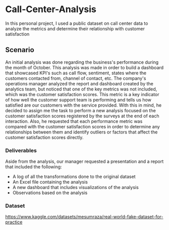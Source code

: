 # Call-Center-Analysis
In this personal project, I used a public dataset on call center data to analyze the metrics and determine their relationship with customer satisfaction

## Scenario
An initial analysis was done regarding the business's performance during the month of October. This analysis was made in order to build a dashboard that showcased KPI's such as call flow, sentiment, states where the customers contacted from, channel of contact, etc. 
The company's operations manager analyzed the report and dashboard created by the analytics team, but noticed that one of the key metrics was not included, which was the customer satisfaction scores. This metric is a key indicator of how well the customer support team is performing and tells us how satisfied are our customers with the service provided.
With this in mind, he decided to assign me the task to perform a new analysis focused on the customer satisfaction scores registered by the surveys at the end of each interaction. Also, he requested that each performance metric was compared with the customer satisfaction scores in order to determine any relationships between them and identify outliers or factors that affect the customer satisfaction scores directly. 

### Deliverables
Aside from the analysis, our manager requested a presentation and a report that included the following:
- A log of all the transformations done to the original dataset
- An Excel file containing the analysis
- A new dashboard that includes visualizations of the analysis
- Observations based on the analysis

### Dataset
https://www.kaggle.com/datasets/mesumraza/real-world-fake-dataset-for-practice
